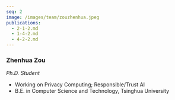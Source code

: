 ```yaml
---
seq: 2
image: /images/team/zouzhenhua.jpeg
publications:
  - 2-1-2.md
  - 1-4-2.md
  - 4-2-2.md
---
```


### Zhenhua Zou
<p><i>Ph.D. Student</i></p>

- Working on Privacy Computing; Responsible/Trust AI
- B.E. in Computer Science and Technology, Tsinghua University
